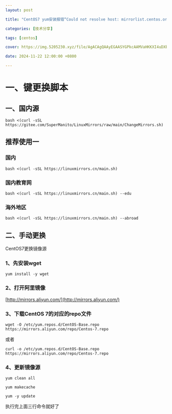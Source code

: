 ```yaml
---
layout: post

title: "CentOS7 yum安装报错“Could not resolve host: mirrorlist.centos.org； Name or service not known“之解决办法（换源）"

categories: [技术分享]

tags: [centos]

cover: https://img.5205230.xyz/file/AgACAgQAAyEGAASYGPkcAAMVaHKKXI4uDXb07w95iYq1ewMAAQbjAALwyDEbVJKYU0qw8LaEzUDqAQADAgADeAADNgQ.jpeg

date: 2024-11-22 12:00:00 +0800

---
```


# 一、键更换脚本
## 一、国内源
```
bash <(curl -sSL https://gitee.com/SuperManito/LinuxMirrors/raw/main/ChangeMirrors.sh)
```

## 推荐使用一
### 国内
```
bash <(curl -sSL https://linuxmirrors.cn/main.sh)
```
### 国内教育网
```
bash <(curl -sSL https://linuxmirrors.cn/main.sh) --edu 
```
### 海外地区
```
bash <(curl -sSL https://linuxmirrors.cn/main.sh) --abroad 
```

## 二、手动更换

CentOS7更换镜像源

### 1、先安装wget
```
yum install -y wget
```
### 2、打开阿里镜像

[http://mirrors.aliyun.com/](http://mirrors.aliyun.com/)

### 3、下载CentOS 7的对应的repo文件
```
wget -O /etc/yum.repos.d/CentOS-Base.repo https://mirrors.aliyun.com/repo/Centos-7.repo
```
或者
```
curl -o /etc/yum.repos.d/CentOS-Base.repo https://mirrors.aliyun.com/repo/Centos-7.repo
```
### 4、更新镜像源
```
yum clean all
```
```
yum makecache
```
```
yum -y update
```
执行完上面三行命令就好了
